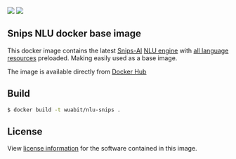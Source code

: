 [![](https://images.microbadger.com/badges/image/wuabit/nlu-snips.svg)](https://microbadger.com/images/wuabit/nlu-snips "Get your own image badge on microbadger.com")
[![](https://images.microbadger.com/badges/version/wuabit/nlu-snips:1.19.6.svg)](https://microbadger.com/images/wuabit/nlu-snips:1.19.6 "Get your own version badge on microbadger.com")

## Snips NLU docker base image

This docker image contains the latest [Snips-AI](https://www.snips.ai/) [NLU engine](https://github.com/snipsco/snips-nlu) with [all language resources](https://snips-nlu.readthedocs.io/en/latest/languages.html) preloaded. Making easily used as a base image.

The image is available directly from [Docker Hub](https://hub.docker.com/r/wuabit/nlu-snips)

Build
------------

```bash
$ docker build -t wuabit/nlu-snips .
```

## License

View [license information](https://github.com/snipsco/snips-nlu#licence) for the software contained in this image.

